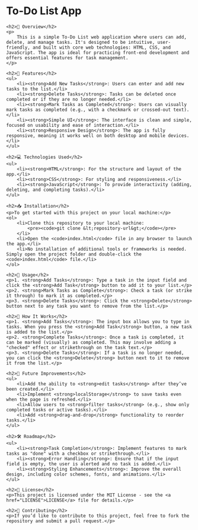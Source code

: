 <!DOCTYPE html>
<html lang="en">
<head>
    <meta charset="UTF-8">
    <meta name="viewport" content="width=device-width, initial-scale=1.0">
    <title>To-Do List App</title>
</head>
<body>
    <h1>To-Do List App</h1>

    <h2>📖 Overview</h2>
    <p>
        This is a simple To-Do List web application where users can add, delete, and manage tasks. It's designed to be intuitive, user-friendly, and built with core web technologies: HTML, CSS, and JavaScript. The app is ideal for practicing front-end development and offers essential features for task management.
    </p>

    <h2>🚀 Features</h2>
    <ul>
        <li><strong>Add New Tasks</strong>: Users can enter and add new tasks to the list.</li>
        <li><strong>Delete Tasks</strong>: Tasks can be deleted once completed or if they are no longer needed.</li>
        <li><strong>Mark Tasks as Completed</strong>: Users can visually mark tasks as completed (e.g., with a checkmark or crossed-out text).</li>
        <li><strong>Simple UI</strong>: The interface is clean and simple, focused on usability and ease of interaction.</li>
        <li><strong>Responsive Design</strong>: The app is fully responsive, meaning it works well on both desktop and mobile devices.</li>
    </ul>

    <h2>💻 Technologies Used</h2>
    <ul>
        <li><strong>HTML</strong>: For the structure and layout of the app.</li>
        <li><strong>CSS</strong>: For styling and responsiveness.</li>
        <li><strong>JavaScript</strong>: To provide interactivity (adding, deleting, and completing tasks).</li>
    </ul>

    <h2>📥 Installation</h2>
    <p>To get started with this project on your local machine:</p>
    <ol>
        <li>Clone this repository to your local machine:
            <pre><code>git clone &lt;repository-url&gt;</code></pre>
        </li>
        <li>Open the <code>index.html</code> file in any browser to launch the app.</li>
        <li>No installation of additional tools or frameworks is needed. Simply open the project folder and double-click the <code>index.html</code> file.</li>
    </ol>

    <h2>📱 Usage</h2>
    <p>1. <strong>Add Tasks</strong>: Type a task in the input field and click the <strong>Add Task</strong> button to add it to your list.</p>
    <p>2. <strong>Mark Tasks as Complete</strong>: Check a task (or strike it through) to mark it as completed.</p>
    <p>3. <strong>Delete Tasks</strong>: Click the <strong>Delete</strong> button next to any task you want to remove from the list.</p>

    <h2>🔧 How It Works</h2>
    <p>1. <strong>Add Tasks</strong>: The input box allows you to type in tasks. When you press the <strong>Add Task</strong> button, a new task is added to the list.</p>
    <p>2. <strong>Complete Tasks</strong>: Once a task is completed, it can be marked (visually) as completed. This may involve adding a "checked" effect or strikethrough on the task text.</p>
    <p>3. <strong>Delete Tasks</strong>: If a task is no longer needed, you can click the <strong>Delete</strong> button next to it to remove it from the list.</p>

    <h2>🌱 Future Improvements</h2>
    <ul>
        <li>Add the ability to <strong>edit tasks</strong> after they’ve been created.</li>
        <li>Implement <strong>localStorage</strong> to save tasks even when the page is refreshed.</li>
        <li>Allow users to <strong>filter tasks</strong> (e.g., show only completed tasks or active tasks).</li>
        <li>Add <strong>drag-and-drop</strong> functionality to reorder tasks.</li>
    </ul>

    <h2>🛠️ Roadmap</h2>
    <ul>
        <li><strong>Task Completion</strong>: Implement features to mark tasks as "done" with a checkbox or strikethrough.</li>
        <li><strong>Error Handling</strong>: Ensure that if the input field is empty, the user is alerted and no task is added.</li>
        <li><strong>Styling Enhancements</strong>: Improve the overall design, including color schemes, fonts, and animations.</li>
    </ul>

    <h2>📝 License</h2>
    <p>This project is licensed under the MIT License - see the <a href="LICENSE">LICENSE</a> file for details.</p>

    <h2>🤝 Contributing</h2>
    <p>If you’d like to contribute to this project, feel free to fork the repository and submit a pull request.</p>
    
</body>
</html>
